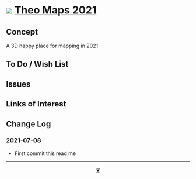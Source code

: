 # [![](https://theo-armour.github.io/maps-2021/lib/assets/icons/mark-github.svg )](https://github.com/theo-armour/maps-2021/ "Source code on GitHub" ) [Theo Maps 2021]( https://theo-armour.github.io/maps-2021/ "Home page" )


<!--@@@
<div class=iframe-resize ><iframe src=https://theo-armour.github.io/maps-2021/ xxxxx/ height=100% width=100% ></iframe></div>
_ZZZZZ in a resizable window. One finger to rotate. Two to zoom._


### Full Screen: [ZZZZZ]( https://theo-armour.github.io/maps-2021/xxxxx/ )
@@@-->


## Concept

A 3D happy place for mapping in 2021


## To Do / Wish List


## Issues


## Links of Interest


## Change Log


### 2021-07-08

* First commit this read me


***

<center title="Hello! Click me to go up to the top" ><a class=aDingbat href=javascript:window.scrollTo(0,0);> ❦ </a></center>

